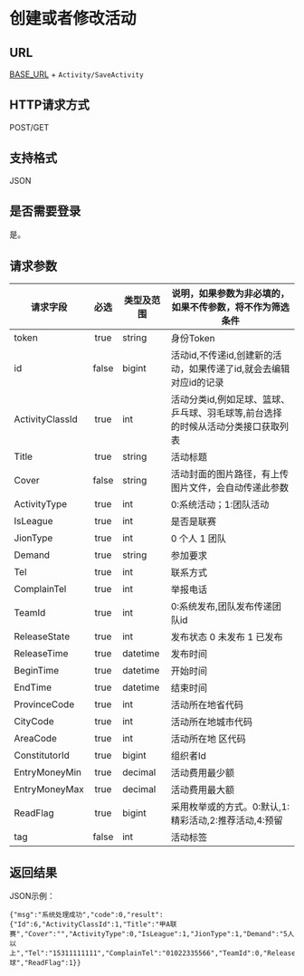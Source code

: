 
# 创建或者修改活动

## URL
[BASE_URL](..) + `Activity/SaveActivity`

## HTTP请求方式
POST/GET

## 支持格式
JSON

## 是否需要登录
是。

## 请求参数
| 请求字段 | 必选 | 类型及范围 | 说明，如果参数为非必填的，如果不传参数，将不作为筛选条件 |
| -------- | :--: | ---------- | ---- |
| token | true | string | 身份Token |
| id | false | bigint | 活动id,不传递id,创建新的活动，如果传递了id,就会去编辑对应id的记录 |
| ActivityClassId | true | int | 活动分类id,例如足球、篮球、乒乓球、羽毛球等,前台选择的时候从活动分类接口获取列表|
| Title | true | string | 活动标题 |
| Cover | false | string | 活动封面的图片路径，有上传图片文件，会自动传递此参数 |
| ActivityType | true | int | 0:系统活动；1:团队活动 |
| IsLeague | true | int | 是否是联赛 |
| JionType | true | int | 0 个人 1 团队  |
| Demand | true | string | 参加要求  |
| Tel | true | int | 联系方式  |
| ComplainTel | true | int | 举报电话  |
| TeamId | true | int | 0:系统发布,团队发布传递团队id  |
| ReleaseState | true | int | 发布状态 0 未发布 1 已发布  |
| ReleaseTime | true | datetime | 发布时间  |
| BeginTime | true | datetime | 开始时间  |
| EndTime | true | datetime | 结束时间  |
| ProvinceCode | true | int | 活动所在地省代码 |
| CityCode | true | int | 活动所在地城市代码 |
| AreaCode | true | int | 活动所在地 区代码 |
| ConstitutorId | true | bigint | 组织者Id  |
| EntryMoneyMin | true | decimal | 活动费用最少额  |
| EntryMoneyMax | true | decimal | 活动费用最大额  |
| ReadFlag | true | bigint | 采用枚举或的方式。0:默认,1:精彩活动,2:推荐活动,4:预留|
| tag | false | int | 活动标签 |



## 返回结果
JSON示例：
```
{"msg":"系统处理成功","code":0,"result":{"Id":6,"ActivityClassId":1,"Title":"甲A联赛","Cover":"","ActivityType":0,"IsLeague":1,"JionType":1,"Demand":"5人以上","Tel":"15311111111","ComplainTel":"01022335566","TeamId":0,"ReleaseState":0,"ReleaseTime":null,"BeginTime":"\/Date(1461859200000)\/","EndTime":"\/Date(1467043200000)\/","provinceCode":null,"cityCode":null,"areaCode":null,"ConstitutorId":0,"EntryMoneyMin":200,"EntryMoneyMax":300,"Tag":"足球","ReadFlag":1}}

```




